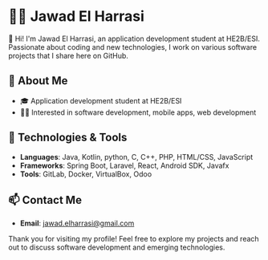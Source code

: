 # 👨‍💻 Jawad El Harrasi

👋 Hi! I'm Jawad El Harrasi, an application development student at HE2B/ESI. Passionate about coding and new technologies, I work on various software projects that I share here on GitHub.

## 🌟 About Me
- 🎓 Application development student at HE2B/ESI
- 👨‍💻 Interested in software development, mobile apps, web development
  
## 🚀 Technologies & Tools
- **Languages**: Java, Kotlin, python, C, C++, PHP, HTML/CSS, JavaScript
- **Frameworks**: Spring Boot, Laravel, React, Android SDK, Javafx
- **Tools**: GitLab, Docker, VirtualBox, Odoo

## 📫 Contact Me
- **Email**: jawad.elharrasi@gmail.com

Thank you for visiting my profile! Feel free to explore my projects and reach out to discuss software development and emerging technologies.
